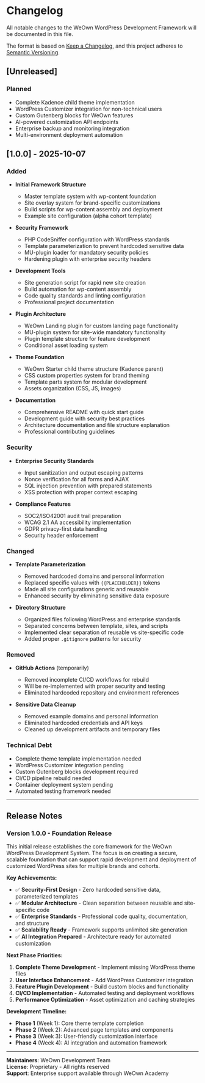 # Changelog

All notable changes to the WeOwn WordPress Development Framework will be documented in this file.

The format is based on [Keep a Changelog](https://keepachangelog.com/en/1.0.0/),
and this project adheres to [Semantic Versioning](https://semver.org/spec/v2.0.0.html).

## [Unreleased]

### Planned
- Complete Kadence child theme implementation
- WordPress Customizer integration for non-technical users
- Custom Gutenberg blocks for WeOwn features
- AI-powered customization API endpoints
- Enterprise backup and monitoring integration
- Multi-environment deployment automation

## [1.0.0] - 2025-10-07

### Added
- **Initial Framework Structure**
  - Master template system with wp-content foundation
  - Site overlay system for brand-specific customizations
  - Build scripts for wp-content assembly and deployment
  - Example site configuration (alpha cohort template)

- **Security Framework**
  - PHP CodeSniffer configuration with WordPress standards
  - Template parameterization to prevent hardcoded sensitive data
  - MU-plugin loader for mandatory security policies
  - Hardening plugin with enterprise security headers

- **Development Tools**
  - Site generation script for rapid new site creation
  - Build automation for wp-content assembly
  - Code quality standards and linting configuration
  - Professional project documentation

- **Plugin Architecture**
  - WeOwn Landing plugin for custom landing page functionality
  - MU-plugin system for site-wide mandatory functionality
  - Plugin template structure for feature development
  - Conditional asset loading system

- **Theme Foundation**
  - WeOwn Starter child theme structure (Kadence parent)
  - CSS custom properties system for brand theming
  - Template parts system for modular development
  - Assets organization (CSS, JS, images)

- **Documentation**
  - Comprehensive README with quick start guide
  - Development guide with security best practices
  - Architecture documentation and file structure explanation
  - Professional contributing guidelines

### Security
- **Enterprise Security Standards**
  - Input sanitization and output escaping patterns
  - Nonce verification for all forms and AJAX
  - SQL injection prevention with prepared statements
  - XSS protection with proper context escaping

- **Compliance Features**
  - SOC2/ISO42001 audit trail preparation  
  - WCAG 2.1 AA accessibility implementation
  - GDPR privacy-first data handling
  - Security header enforcement

### Changed
- **Template Parameterization**
  - Removed hardcoded domains and personal information
  - Replaced specific values with `{{PLACEHOLDER}}` tokens
  - Made all site configurations generic and reusable
  - Enhanced security by eliminating sensitive data exposure

- **Directory Structure**
  - Organized files following WordPress and enterprise standards
  - Separated concerns between template, sites, and scripts
  - Implemented clear separation of reusable vs site-specific code
  - Added proper `.gitignore` patterns for security

### Removed
- **GitHub Actions** (temporarily)
  - Removed incomplete CI/CD workflows for rebuild
  - Will be re-implemented with proper security and testing
  - Eliminated hardcoded repository and environment references

- **Sensitive Data Cleanup**
  - Removed example domains and personal information
  - Eliminated hardcoded credentials and API keys
  - Cleaned up development artifacts and temporary files

### Technical Debt
- Complete theme template implementation needed
- WordPress Customizer integration pending
- Custom Gutenberg blocks development required
- CI/CD pipeline rebuild needed
- Container deployment system pending
- Automated testing framework needed

---

## Release Notes

### Version 1.0.0 - Foundation Release

This initial release establishes the core framework for the WeOwn WordPress Development System. The focus is on creating a secure, scalable foundation that can support rapid development and deployment of customized WordPress sites for multiple brands and cohorts.

**Key Achievements:**
- ✅ **Security-First Design** - Zero hardcoded sensitive data, parameterized templates
- ✅ **Modular Architecture** - Clean separation between reusable and site-specific code  
- ✅ **Enterprise Standards** - Professional code quality, documentation, and structure
- ✅ **Scalability Ready** - Framework supports unlimited site generation
- ✅ **AI Integration Prepared** - Architecture ready for automated customization

**Next Phase Priorities:**
1. **Complete Theme Development** - Implement missing WordPress theme files
2. **User Interface Enhancement** - Add WordPress Customizer integration
3. **Feature Plugin Development** - Build custom blocks and functionality
4. **CI/CD Implementation** - Automated testing and deployment workflows
5. **Performance Optimization** - Asset optimization and caching strategies

**Development Timeline:**
- **Phase 1** (Week 1): Core theme template completion
- **Phase 2** (Week 2): Advanced page templates and components
- **Phase 3** (Week 3): User-friendly customization interface
- **Phase 4** (Week 4): AI integration and automation framework

---

**Maintainers**: WeOwn Development Team  
**License**: Proprietary - All rights reserved  
**Support**: Enterprise support available through WeOwn Academy
